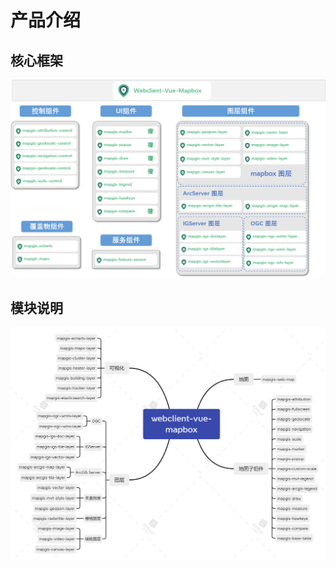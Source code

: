 # 产品介绍

## 核心框架

![核心框架](../images/framework/webclient-vue-mapboxgl.png)

## 模块说明

![模块说明](./webclient-vue-mapbox.png)